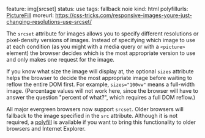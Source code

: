 feature: img[srcset]
status: use
tags: fallback noie
kind: html
polyfillurls: [PictureFill](https://scottjehl.github.io/picturefill/)
moreurl: https://css-tricks.com/responsive-images-youre-just-changing-resolutions-use-srcset/

The `srcset` attribute for images allows you to specify different resolutions or pixel-density versions of images. Instead of specifying which image to use at each condition (as you might with a media query or with a `<picture>` element) the browser decides which is the most appropriate version to use and only makes one request for the image.

If you know what size the image will display at, the optional `sizes` attribute helps the browser to decide the most appropriate image before waiting to reflow the entire DOM first. For example, `sizes="100vw"` means a full-width image. (Percentage values will not work here, since the browser will have to answer the question "percent of what?", which requires a full DOM reflow.)

All major evergreen browsers now support `srcset`. Older browsers will fallback to the image specified in the `src` attribute. Although it is not required, a [polyfill](https://scottjehl.github.io/picturefill/) is available if you want to bring this functionality to older browsers and Internet Explorer.
